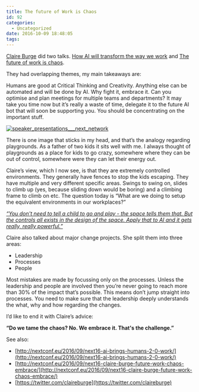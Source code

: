 ```yaml
---
title: The future of Work is Chaos
id: 92
categories:
  - Uncategorized
date: 2016-10-09 18:48:05
tags:
---
```


<span class="s1">[Claire Burge](http://claireburge.com/)</span><span class="s4"> did two talks. [<span class="s3">How AI will transform the way we work</span>](http://www.slideshare.net/sinnerschrader/human-20-how-ai-will-transform-the-way-we-work) and [<span class="s3">The future of work is chaos</span>](http://www.slideshare.net/sinnerschrader/the-future-of-work-is-chaos).</span>

<span class="s5">They had overlapping themes, my main takeaways are:</span>

<span class="s5">Humans are good at Critical Thinking and Creativity. Anything else can be automated and will be done by AI. Why fight it, embrace it. Can you optimise and plan meetings for multiple teams and departments? It may take you time now but it’s really a waste of time, delegate it to the future AI bot that will soon be supporting you. You should be concentrating on the important stuff.</span>

[![speaker_presentations___next_network](http://leadtechie.com/wp-content/uploads/2016/10/Speaker_Presentations___NEXT_Network-300x168.png)](http://leadtechie.com/wp-content/uploads/2016/10/Speaker_Presentations___NEXT_Network.png)

<span class="s5">There is one image that sticks in my head, and that’s the analogy regarding playgrounds. As a father of two kids it sits well with me. I always thought of playgrounds as a place for kids to go crazy, somewhere where they can be out of control, somewhere were they can let their energy out.</span>

<span class="s5">Claire’s view, which I now see, is that they are extremely controlled environments. They generally have fences to stop the kids escaping. They have multiple and very different specific areas. Swings to swing on, slides to climb up (yes, because sliding down would be boring) and a climbing frame to climb on etc. The question today is “What are we doing to setup the equivalent environments in our workplaces?”</span>

<span class="s1">[_“You don't need to tell a child to go and play - the space tells them that. But the controls all exists in the design of the space. Apply that to AI and it gets really, really powerful.”_](http://nextconf.eu/2016/09/next16-ai-brings-humans-2-0-work/)</span>

<span class="s5">Claire also talked about major change projects. She split them into three areas:</span>

*   <span class="s5">Leadership</span>
*   <span class="s5">Processes</span>
*   <span class="s5">People</span>

<span class="s5">Most mistakes are made by focussing only on the processes. Unless the leadership and people are involved then you’re never going to reach more than 30% of the impact that’s possible. This means don’t jump straight into processes. You need to make sure that the leadership deeply understands the what, why and how regarding the changes.</span>

<span class="s5">I’d like to end it with Claire’s advice:</span>

**<span class="s5">“Do we tame the chaos? No. We embrace it. That's the challenge.”</span>**

<span class="s5">See also:</span>

*   <span class="s1">[http://nextconf.eu/2016/09/next16-ai-brings-humans-2-0-work/](http://nextconf.eu/2016/09/next16-ai-brings-humans-2-0-work/)</span>
*   <span class="s1">[http://nextconf.eu/2016/09/next16-claire-burge-future-work-chaos-embrace/](http://nextconf.eu/2016/09/next16-claire-burge-future-work-chaos-embrace/)</span>
*   <span class="s1">[https://twitter.com/claireburge](https://twitter.com/claireburge)</span>